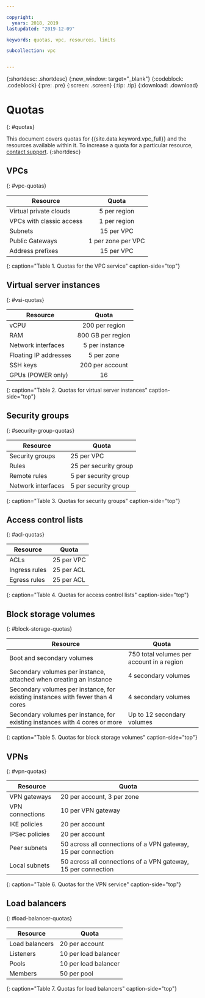 ```yaml
---

copyright:
  years: 2018, 2019
lastupdated: "2019-12-09"

keywords: quotas, vpc, resources, limits

subcollection: vpc


---
```


{:shortdesc: .shortdesc}
{:new_window: target="_blank"}
{:codeblock: .codeblock}
{:pre: .pre}
{:screen: .screen}
{:tip: .tip}
{:download: .download}

# Quotas
{: #quotas}

This document covers quotas for {{site.data.keyword.vpc_full}} and the resources available within it. To increase a quota for a particular resource, [contact support](/docs/get-support?topic=get-support-getting-customer-support).
{:shortdesc}


## VPCs
{: #vpc-quotas}

|   Resource     | Quota |
| ------- | :------: |
| Virtual private clouds | 5 per region|
| VPCs with classic access | 1 per region|
| Subnets | 15 per VPC |
| Public Gateways | 1 per zone per VPC |
| Address prefixes | 15 per VPC |
{: caption="Table 1. Quotas for the VPC service" caption-side="top"}

## Virtual server instances
{: #vsi-quotas}

|   Resource     | Quota |
| ------- | :------: |
| vCPU |  200 per region  |
| RAM | 800 GB per region |
| Network interfaces | 5 per instance |
| Floating IP addresses | 5 per zone |
| SSH keys | 200 per account |
| GPUs (POWER only) | 16 |
{: caption="Table 2. Quotas for virtual server instances" caption-side="top"}


## Security groups
{: #security-group-quotas}

|Resource|Quota|
|--------|-----|
|Security groups|25 per VPC|
|Rules|25 per security group|
|Remote rules|5 per security group|
|Network interfaces|5 per security group|
{: caption="Table 3. Quotas for security groups" caption-side="top"}

## Access control lists
{: #acl-quotas}

|Resource|Quota|
|--------|-----|
|ACLs| 25 per VPC |
|Ingress rules|25 per ACL |
|Egress rules |25 per ACL |
{: caption="Table 4. Quotas for access control lists" caption-side="top"}

## Block storage volumes
{: #block-storage-quotas}

| Resource | Quota |
|----------|-------|
| Boot and secondary volumes | 750 total volumes per account in a region |
| Secondary volumes per instance, attached when creating an instance |  4 secondary volumes |
| Secondary volumes per instance, for existing instances with fewer than 4 cores | 4 secondary volumes |
| Secondary volumes per instance, for existing instances with 4 cores or more | Up to 12 secondary volumes |
{: caption="Table 5. Quotas for block storage volumes" caption-side="top"}

## VPNs
{: #vpn-quotas}

|Resource|Quota|
|--------|-----|
| VPN gateways| 20 per account, 3 per zone |
| VPN connections | 10 per VPN gateway |
| IKE policies | 20 per account |
| IPSec policies | 20 per account |
| Peer subnets | 50 across all connections of a VPN gateway, 15 per connection|
| Local subnets | 50 across all connections of a VPN gateway, 15 per connection|
{: caption="Table 6. Quotas for the VPN service" caption-side="top"}

## Load balancers
{: #load-balancer-quotas}


|Resource|Quota|
|--------|-----|
| Load balancers | 20 per account |
| Listeners | 10 per load balancer |
| Pools | 10 per load balancer |
| Members | 50 per pool |
{: caption="Table 7. Quotas for load balancers" caption-side="top"}
